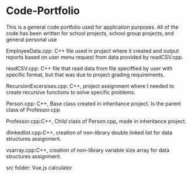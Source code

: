 # Code-Portfolio
This is a general code portfolio used for application purposes. All of the code has been written for school projects, school group projects, and general personal use

EmployeeData.cpp: C++ file used in project where it created and output reports based on user menu request from data provided by readCSV.cpp.

readCSV.cpp: C++ file that read data from file speciffied by user with specific format, but that was due to project grading requirements.


RecursionExcersises.cpp: C++, project assignment where I needed to create recursive functions to solve specific problems.

Person.cpp: C++, Base class created in inheritance project. Is the parent class of Professor.cpp

Professor.cpp:C++, Child class of Person.cpp, made in inheritance project.

dlinkedlist.cpp:C++, creation of non-library double linked list for data structures assignment. 

vsarray.cpp:C++,  creation of non-library variable size array for data structures assignment.

src folder: Vue.js calculator